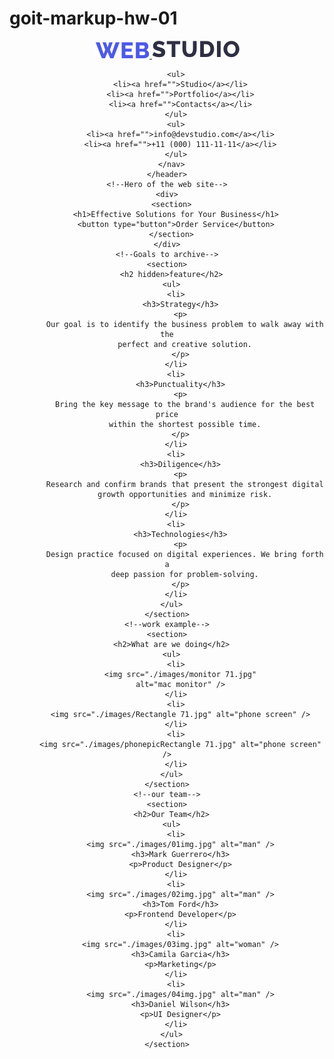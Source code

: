 # goit-markup-hw-01
<!DOCTYPE html>
<html lang="en">
  <head>
    <meta charset="UTF-8" />
    <meta http-equiv="X-UA-Compatible" content="IE=edge" />
    <meta name="viewport" content="width=device-width, initial-scale=1.0" />
    <title>Document</title>
  </head>

  <body>
    <!--the main menu-->
    <header>
      <nav>
        <a href="/">
          <img src="./images/Web.svg" alt="" />
          <img src="./images/Studio.svg" alt=""
        /></a>

        <ul>
          <li><a href="">Studio</a></li>
          <li><a href="">Portfolio</a></li>
          <li><a href="">Contacts</a></li>
        </ul>
        <ul>
          <li><a href="">info@devstudio.com</a></li>
          <li><a href="">+11 (000) 111-11-11</a></li>
        </ul>
      </nav>
    </header>
    <!--Hero of the web site-->
    <div>
      <section>
        <h1>Effective Solutions for Your Business</h1>
        <button type="button">Order Service</button>
      </section>
    </div>
    <!--Goals to archive-->
    <section>
      <h2 hidden>feature</h2>
      <ul>
        <li>
          <h3>Strategy</h3>
          <p>
            Our goal is to identify the business problem to walk away with the
            perfect and creative solution.
          </p>
        </li>
        <li>
          <h3>Punctuality</h3>
          <p>
            Bring the key message to the brand's audience for the best price
            within the shortest possible time.
          </p>
        </li>
        <li>
          <h3>Diligence</h3>
          <p>
            Research and confirm brands that present the strongest digital
            growth opportunities and minimize risk.
          </p>
        </li>
        <li>
          <h3>Technologies</h3>
          <p>
            Design practice focused on digital experiences. We bring forth a
            deep passion for problem-solving.
          </p>
        </li>
      </ul>
    </section>
    <!--work example-->
    <section>
      <h2>What are we doing</h2>
      <ul>
        <li>
          <img src="./images/monitor 71.jpg"
          alt="mac monitor" />
        </li>
        <li>
          <img src="./images/Rectangle 71.jpg" alt="phone screen" />
        </li>
        <li>
          <img src="./images/phonepicRectangle 71.jpg" alt="phone screen" />
        </li>
      </ul>
    </section>
    <!--our team-->
    <section>
      <h2>Our Team</h2>
      <ul>
        <li>
          <img src="./images/01img.jpg" alt="man" />
          <h3>Mark Guerrero</h3>
          <p>Product Designer</p>
        </li>
        <li>
          <img src="./images/02img.jpg" alt="man" />
          <h3>Tom Ford</h3>
          <p>Frontend Developer</p>
        </li>
        <li>
          <img src="./images/03img.jpg" alt="woman" />
          <h3>Camila Garcia</h3>
          <p>Marketing</p>
        </li>
        <li>
          <img src="./images/04img.jpg" alt="man" />
          <h3>Daniel Wilson</h3>
          <p>UI Designer</p>
        </li>
      </ul>
    </section>
  </body>
</html>

